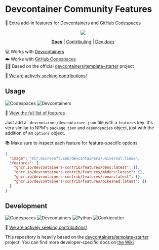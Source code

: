 # Devcontainer Community Features

🐳 Extra add-in features for [Devcontainers] and [GitHub Codespaces]

[devcontainers]: https://code.visualstudio.com/docs/devcontainers/containers
[github codespaces]: https://github.com/features/codespaces

<div align="center">

![](https://i.imgur.com/W7t3YsC.png)

**[Docs](https://github.com/devcontainers-contrib/features#readme)**
| [Contributing](https://github.com/devcontainers-contrib/features/blob/main/CONTRIBUTING.md)
| [Dev docs](https://github.com/devcontainers-contrib/features/wiki)

</div>

💻 Works with [Devcontainers] \
☁️ Works with [GitHub Codespaces] \
👨‍🍳 Based on the official [devcontainers/template-starter] project

[devcontainers/template-starter]:
  https://github.com/devcontainers/template-starter#readme

📢 [We are actively seeking contributions!](CONTRIBUTING.md)

## Usage

![Codespaces](https://img.shields.io/static/v1?style=for-the-badge&message=Codespaces&color=181717&logo=GitHub&logoColor=FFFFFF&label=)
![Devcontainers](https://img.shields.io/static/v1?style=for-the-badge&message=Devcontainers&color=2496ED&logo=Docker&logoColor=FFFFFF&label=)

📄 [View the full list of features](src/)

Just add a `.devcontainer/devcontainer.json` file with a `features` key. It's
very similar to NPM's `package.json` and `dependencies` object, just with the
addition of an `options` object.

📚 Make sure to inspect each feature for feature-specific options

```json
{
  "image": "mcr.microsoft.com/devcontainers/universal:linux",
  "features": {
    "ghcr.io/devcontainers-contrib/features/deno:latest": {},
    "ghcr.io/devcontainers-contrib/features/mkdocs:latest": {},
    "ghcr.io/devcontainers-contrib/features/conan:latest": {},
    "ghcr.io/devcontainers-contrib/features/bikeshed:latest": {}
  }
}
```

## Development

![Codespaces](https://img.shields.io/static/v1?style=for-the-badge&message=Codespaces&color=181717&logo=GitHub&logoColor=FFFFFF&label=)
![Devcontainers](https://img.shields.io/static/v1?style=for-the-badge&message=Devcontainers&color=2496ED&logo=Docker&logoColor=FFFFFF&label=)
![Python](https://img.shields.io/static/v1?style=for-the-badge&message=Python&color=3776AB&logo=Python&logoColor=FFFFFF&label=)
![Cookiecutter](https://img.shields.io/static/v1?style=for-the-badge&message=Cookiecutter&color=222222&logo=Cookiecutter&logoColor=D4AA00&label=)

📢 [We are actively seeking contributions!](CONTRIBUTING.md)

This repository is heavily based on the [devcontainers/template-starter]
project. You can find more developer-specific docs on [the Wiki]

[the wiki]: https://github.com/devcontainers-contrib/features/wiki

